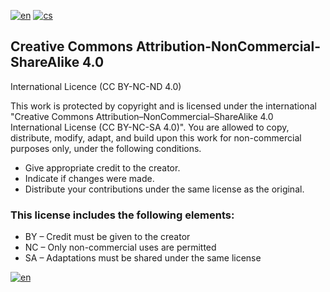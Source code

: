 [![en](https://img.shields.io/badge/lang-en-red.svg)](https://github.com/PepikVaio/reMarkable_Xovi_Extensions?tab=License-1-ov-file)
[![cs](https://img.shields.io/badge/lang-cs-springgreen.svg)](https://github.com/PepikVaio/reMarkable_Xovi_Extensions/blob/main/.language_cs/LICENSE.cs.md)

## Creative Commons Attribution-NonCommercial-ShareAlike 4.0
International Licence (CC BY-NC-ND 4.0)

This work is protected by copyright and is licensed under the international "Creative Commons Attribution–NonCommercial–ShareAlike 4.0 International License (CC BY-NC-SA 4.0)". You are allowed to copy, distribute, modify, adapt, and build upon this work for non-commercial purposes only, under the following conditions.


* Give appropriate credit to the creator.
* Indicate if changes were made.
* Distribute your contributions under the same license as the original.

### This license includes the following elements:
* BY – Credit must be given to the creator
* NC – Only non-commercial uses are permitted
* SA – Adaptations must be shared under the same license

[![en](https://img.shields.io/badge/details-en-red.svg)](https://creativecommons.org/licenses/by-nc-sa/4.0/)

